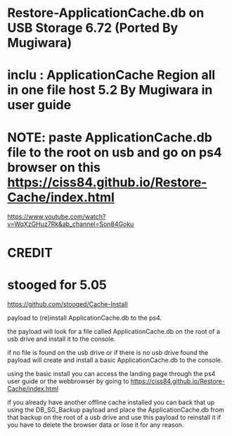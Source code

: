 # Restore-ApplicationCache.db on USB Storage 6.72 (Ported By Mugiwara)

# inclu : ApplicationCache  Region all in one file host 5.2 By Mugiwara in user guide 

# NOTE: paste ApplicationCache.db file to the root on usb and go on ps4 browser on this https://ciss84.github.io/Restore-Cache/index.html
https://www.youtube.com/watch?v=WqXzGHuz7Rk&ab_channel=Son84Goku
# CREDIT 
# stooged for 5.05 
https://github.com/stooged/Cache-Install

payload to (re)install ApplicationCache.db to the ps4.

the payload will look for a file called ApplicationCache.db on the root of a usb drive and install it to the console.

if no file is found on the usb drive or if there is no usb drive found the payload will create and install a basic ApplicationCache.db to the console.

using the basic install you can access the landing page through the ps4 user guide or the webbrowser by going to https://ciss84.github.io/Restore-Cache/index.html

if you already have another offline cache installed you can back that up using the DB_SG_Backup payload and place the ApplicationCache.db from that backup on the root of a usb drive and use this payload to reinstall it if you have to delete the browser data or lose it for any reason.
